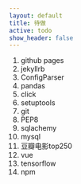 ```yaml
---
layout: default
title: 待做
active: todo
show_header: false
---
```


1. github pages
2. jekyllrb
3. ConfigParser
4. pandas
5. click
6.  setuptools
7. git
8. PEP8
9. sqlachemy
10. mysql
11. 豆瓣电影top250
12. vue
13. tensorflow
14. npm

